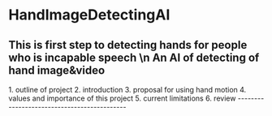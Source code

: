 # HandImageDetectingAI
This is first step to detecting hands for people who is incapable speech \n
**An AI of detecting of hand image&video**
--------------------------------------------
<Table of Contents>
1. outline of project
2. introduction
3. proposal for using hand motion
4. values and importance of this project
5. current limitations
6. review
--------------------------------------------

